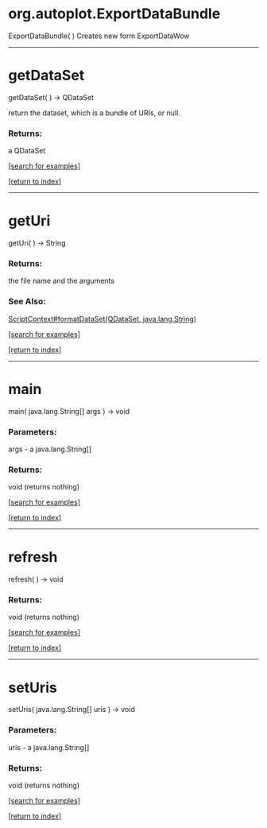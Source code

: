 # org.autoplot.ExportDataBundle
ExportDataBundle( )
Creates new form ExportDataWow

***
<a name="getDataSet"></a>
# getDataSet
getDataSet(  ) &rarr; QDataSet

return the dataset, which is a bundle of URIs, or null.

### Returns:
a QDataSet


<a href="https://github.com/autoplot/dev/search?q=getDataSet&unscoped_q=getDataSet">[search for examples]</a>

<a href="https://github.com/autoplot/documentation/blob/master/javadoc/index-all.md">[return to index]</a>

***
<a name="getUri"></a>
# getUri
getUri(  ) &rarr; String



### Returns:
the file name and the arguments
### See Also:
<a href='ScriptContext.md#formatDataSet'>ScriptContext#formatDataSet(QDataSet, java.lang.String)</a> <br>

<a href="https://github.com/autoplot/dev/search?q=getUri&unscoped_q=getUri">[search for examples]</a>

<a href="https://github.com/autoplot/documentation/blob/master/javadoc/index-all.md">[return to index]</a>

***
<a name="main"></a>
# main
main( java.lang.String[] args ) &rarr; void



### Parameters:
args - a java.lang.String[]

### Returns:
void (returns nothing)


<a href="https://github.com/autoplot/dev/search?q=main&unscoped_q=main">[search for examples]</a>

<a href="https://github.com/autoplot/documentation/blob/master/javadoc/index-all.md">[return to index]</a>

***
<a name="refresh"></a>
# refresh
refresh(  ) &rarr; void



### Returns:
void (returns nothing)


<a href="https://github.com/autoplot/dev/search?q=refresh&unscoped_q=refresh">[search for examples]</a>

<a href="https://github.com/autoplot/documentation/blob/master/javadoc/index-all.md">[return to index]</a>

***
<a name="setUris"></a>
# setUris
setUris( java.lang.String[] uris ) &rarr; void



### Parameters:
uris - a java.lang.String[]

### Returns:
void (returns nothing)


<a href="https://github.com/autoplot/dev/search?q=setUris&unscoped_q=setUris">[search for examples]</a>

<a href="https://github.com/autoplot/documentation/blob/master/javadoc/index-all.md">[return to index]</a>

